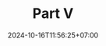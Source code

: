 ---
weight: 1750
title: "Part V"
description: ""
icon: "book"
date: "2024-10-16T11:56:25+07:00"
lastmod: "2024-10-16T11:56:25+07:00"
draft: false
toc: true
---